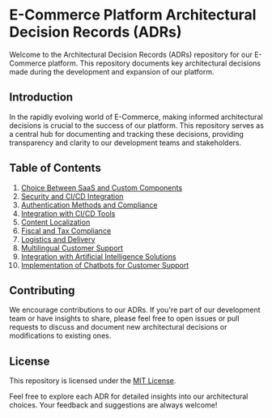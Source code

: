 # E-Commerce Platform Architectural Decision Records (ADRs)

Welcome to the Architectural Decision Records (ADRs) repository for our E-Commerce platform. This repository documents key architectural decisions made during the development and expansion of our platform.

## Introduction

In the rapidly evolving world of E-Commerce, making informed architectural decisions is crucial to the success of our platform. This repository serves as a central hub for documenting and tracking these decisions, providing transparency and clarity to our development teams and stakeholders.

## Table of Contents

1. [Choice Between SaaS and Custom Components](./ADR-001:%20Choice%20Between%20SaaS%20and%20Custom%20Components%20for%20E-Commerce%20Platform%20Architecture)
2. [Security and CI/CD Integration](./adrs/ADR-002.md)
3. [Authentication Methods and Compliance](./adrs/ADR-003.md)
4. [Integration with CI/CD Tools](./adrs/ADR-004.md)
5. [Content Localization](./adrs/ADR-005.md)
6. [Fiscal and Tax Compliance](./adrs/ADR-006.md)
7. [Logistics and Delivery](./adrs/ADR-007.md)
8. [Multilingual Customer Support](./adrs/ADR-008.md)
9. [Integration with Artificial Intelligence Solutions](./adrs/ADR-009.md)
10. [Implementation of Chatbots for Customer Support](./adrs/ADR-010.md)

## Contributing

We encourage contributions to our ADRs. If you're part of our development team or have insights to share, please feel free to open issues or pull requests to discuss and document new architectural decisions or modifications to existing ones.

## License

This repository is licensed under the [MIT License](LICENSE).

Feel free to explore each ADR for detailed insights into our architectural choices. Your feedback and suggestions are always welcome!
